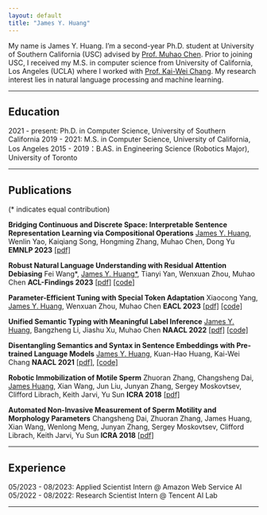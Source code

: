 ```yaml
---
layout: default
title: "James Y. Huang"
---
```


My name is James Y. Huang. I’m a second-year Ph.D. student at University of Southern California (USC) advised by [Prof. Muhao Chen](https://muhaochen.github.io/). Prior to joining USC, I received my M.S. in computer science from University of California, Los Angeles (UCLA) where I worked with [Prof. Kai-Wei Chang](http://web.cs.ucla.edu/~kwchang/). My research interest lies in natural language processing and machine learning.

---

## Education

2021 - present: Ph.D. in Computer Science, University of Southern California
2019 - 2021: M.S. in Computer Science, University of California, Los Angeles
2015 - 2019：B.AS. in Engineering Science (Robotics Major), University of Toronto 

---

## Publications

(* indicates equal contribution)

**Bridging Continuous and Discrete Space: Interpretable Sentence Representation Learning via Compositional Operations**
<u>James Y. Huang</u>, Wenlin Yao, Kaiqiang Song, Hongming Zhang, Muhao Chen, Dong Yu
**EMNLP 2023**
[[pdf]](https://arxiv.org/pdf/2305.14599.pdf)

**Robust Natural Language Understanding with Residual Attention Debiasing**
Fei Wang*, <u>James Y. Huang*</u>, Tianyi Yan, Wenxuan Zhou, Muhao Chen
**ACL-Findings 2023**
[[pdf]](https://aclanthology.org/2023.findings-acl.32.pdf) [[code]](https://github.com/luka-group/READ)

**Parameter-Efficient Tuning with Special Token Adaptation**
Xiaocong Yang, <u>James Y. Huang</u>, Wenxuan Zhou, Muhao Chen
**EACL 2023**
[[pdf]](https://aclanthology.org/2023.eacl-main.60.pdf) [[code]](https://github.com/luka-group/PASTA/)

**Unified Semantic Typing with Meaningful Label Inference**
<u>James Y. Huang</u>, Bangzheng Li, Jiashu Xu, Muhao Chen
**NAACL 2022**
[[pdf]](https://aclanthology.org/2022.naacl-main.190.pdf) [[code]](https://github.com/luka-group/UniST)

**Disentangling Semantics and Syntax in Sentence Embeddings with Pre-trained Language Models**
<u>James Y. Huang</u>, Kuan-Hao Huang, Kai-Wei Chang
**NAACL 2021**
[[pdf]](https://aclanthology.org/2021.naacl-main.108.pdf), [[code]](https://github.com/uclanlp/ParaBART)

**Robotic Immobilization of Motile Sperm**
Zhuoran Zhang, Changsheng Dai, <u>James Huang</u>, Xian Wang, Jun Liu, Junyan Zhang, Sergey Moskovtsev, Clifford Librach, Keith Jarvi, Yu Sun
**ICRA 2018**
[[pdf]](https://ieeexplore.ieee.org/document/8462912)

**Automated Non-Invasive Measurement of Sperm Motility and Morphology Parameters**
Changsheng Dai, Zhuoran Zhang, James Huang, Xian Wang, Wenlong Meng, Junyan Zhang, Sergey Moskovtsev, Clifford Librach, Keith Jarvi, Yu Sun
**ICRA 2018**
[[pdf]](https://ieeexplore.ieee.org/document/8461252)


---

## Experience

05/2023 - 08/2023: Applied Scientist Intern @ Amazon Web Service AI
05/2022 - 08/2022: Research Scientist Intern @ Tencent AI Lab

---


